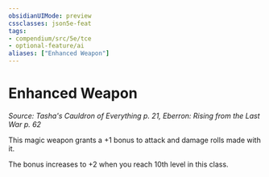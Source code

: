 ```yaml
---
obsidianUIMode: preview
cssclasses: json5e-feat
tags:
- compendium/src/5e/tce
- optional-feature/ai
aliases: ["Enhanced Weapon"]
---
```

# Enhanced Weapon
*Source: Tasha's Cauldron of Everything p. 21, Eberron: Rising from the Last War p. 62*  

This magic weapon grants a +1 bonus to attack and damage rolls made with it.

The bonus increases to +2 when you reach 10th level in this class.